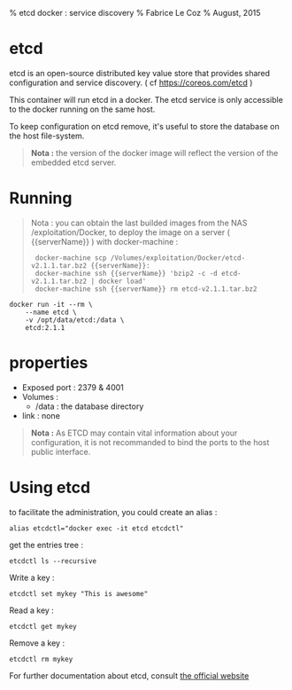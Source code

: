% etcd docker : service discovery
% Fabrice Le Coz
% August, 2015

# etcd

etcd is an open-source distributed key value store that provides shared configuration and service discovery. ( cf https://coreos.com/etcd )

This container will run etcd in a docker. The etcd service is only accessible to the docker running on the same host.

To keep configuration on etcd remove, it's useful to store the database on the host file-system.

> __Nota :__ the version of the docker image will reflect the version of the embedded etcd server.

# Running

> Nota : you can obtain the last builded images from the NAS /exploitation/Docker, to deploy the image on a server ( {{serverName}} ) with docker-machine :
>
>      docker-machine scp /Volumes/exploitation/Docker/etcd-v2.1.1.tar.bz2 {{serverName}}:
>      docker-machine ssh {{serverName}} 'bzip2 -c -d etcd-v2.1.1.tar.bz2 | docker load'
>      docker-machine ssh {{serverName}} rm etcd-v2.1.1.tar.bz2

    docker run -it --rm \
        --name etcd \
        -v /opt/data/etcd:/data \
        etcd:2.1.1

# properties

  - Exposed port : 2379 & 4001
  - Volumes :
    - /data : the database directory
  - link : none

> __Nota :__ As ETCD may contain vital information about your configuration, it is not recommanded to bind the ports to the host public interface.

# Using etcd

to facilitate the administration, you could create an alias :

    alias etcdctl="docker exec -it etcd etcdctl"

get the entries tree :

    etcdctl ls --recursive

Write a key :

    etcdctl set mykey "This is awesome"

Read a key :

    etcdctl get mykey

Remove a key :

    etcdctl rm mykey
    
For further documentation about etcd, consult [the official website](https://coreos.com/etcd/docs/latest/api.html)





